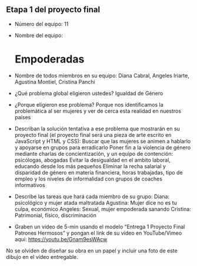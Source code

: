 ## Etapa 1 del proyecto final

- Número del equipo: 11
- Nombre del equipo: <h1>Empoderadas</h1>
- Nombre de todos miembros en su equipo: Diana Cabral, Angeles Iriarte, Agustina Montiel, Cristina Panchi 
- ¿Qué problema global eligieron ustedes? Igualdad de Género
- ¿Porque eligieron ese problema? Porque nos identificamos la problemática al ser mujeres y ver de cerca esta realidad en nuestros países
- Describan la solución tentativa a ese problema que mostrarán en su proyecto final (el proyecto final será una pieza de arte escrito en JavaScript y HTML y CSS): Buscar que las mujeres se animen a hablarlo y apoyarse en grupos para erradicarlo
Poner fin a la violencia de género mediante charlas de concientización, y un equipo de contención: psicólogas, abogadas
Evitar la desigualdad en el ambito laboral, educando desde los más pequeños
Eliminar la recha salarial y disparidad de género en materia financiera, horas trabajadas, tipo de empleo y los niveles de informalidad con grupos de coaches informativos

- Describe las tareas que hará cada miembro de su grupo: Diana: psicológico y mujer atada maltratada
Agustina: Mujer dice no es tu culpa, económico
Angeles: Sexual, mujer empoderada sanando
Cristina: Patrimonial, físico, discriminación

- Graben un video de 5-min usando el modelo “Entrega 1 Proyecto Final Patrones Hermosos” y pongan el link de su vídeo en YouTube/Vimeo aquí: https://youtu.be/Gnam9esWAcw 

No se olviden de diseñar su obra en un papel y incluir una foto de este dibujo en el vídeo entregable.
